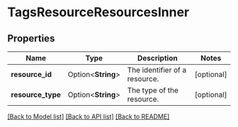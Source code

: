 # TagsResourceResourcesInner

## Properties

Name | Type | Description | Notes
------------ | ------------- | ------------- | -------------
**resource_id** | Option<**String**> | The identifier of a resource. | [optional]
**resource_type** | Option<**String**> | The type of the resource. | [optional]

[[Back to Model list]](../README.md#documentation-for-models) [[Back to API list]](../README.md#documentation-for-api-endpoints) [[Back to README]](../README.md)


